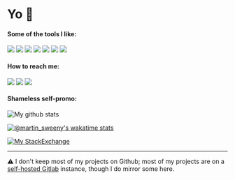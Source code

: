 # Yo 👋

#### Some of the tools I like:

![](http://img.shields.io/badge/-Arch%20Linux-informational?style=for-the-badge&logo=arch-linux&logoColor=white)
![](http://img.shields.io/badge/-VS%20Code-informational?style=for-the-badge&logo=visual-studio-code&logoColor=white)
![](http://img.shields.io/badge/-Gitlab-informational?style=for-the-badge&logo=gitlab&logoColor=white)
![](http://img.shields.io/badge/-React-informational?style=for-the-badge&logo=react&logoColor=white)
![](http://img.shields.io/badge/-Node-informational?style=for-the-badge&logo=node.js&logoColor=white)
![](http://img.shields.io/badge/-Typescript-informational?style=for-the-badge&logo=typescript&logoColor=white)
![](http://img.shields.io/badge/-Docker-informational?style=for-the-badge&logo=docker&logoColor=white)

#### How to reach me:

[![](http://img.shields.io/badge/-Keybase-informational?style=for-the-badge&logo=keybase&logoColor=white)](https://keybase.io/martinsweeny)
[![](http://img.shields.io/badge/-LinkedIn-informational?style=for-the-badge&logo=linkedin&logoColor=white)](https://linkedin.com/in/martinsweeny)
[![](http://img.shields.io/badge/-Email-informational?style=for-the-badge&logo=gmail&logoColor=white)](mailto:martin@wiseweb.dev)

#### Shameless self-promo:

![My github stats](https://github-readme-stats.vercel.app/api?username=martin-sweeny&title_color=c9d1d9&text_color=c9d1d9&link_color=58a6ff&bg_color=0d1117&hide_border=true&count_private=true&show_icons=true)

[![@martin_sweeny's wakatime stats](https://github-readme-stats.vercel.app/api/wakatime?username=martin_sweeny&title_color=c9d1d9&text_color=c9d1d9&link_color=58a6ff&bg_color=0d1117&hide_border=true&layout=compact)](https://wakatime.com/@martin_sweeny)

[![My StackExchange](https://stackexchange.com/users/flair/990072.png)](https://stackoverflow.com/users/1007638/martin?tab=profile)

---

⚠️ I don't keep most of my projects on Github; most of my projects are on a [self-hosted Gitlab](https://git.appserver.wiseweb.dev) instance, though I do mirror some here.
